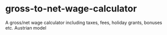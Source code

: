 # gross-to-net-wage-calculator
A gross/net wage calculator including taxes, fees, holiday grants, bonuses etc.  Austrian model
